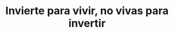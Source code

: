 ---
title: Invierte para vivir, no vivas para invertir
description: Es cierto que tu Afore por sí sola no te alcanzará para retirarte chingón, por eso tienes que invertir por tu cuenta también.
published_at: 2020-11-29
external_url: https://newsletter.perrodinero.blog/issues/invierte-para-vivir-no-vivas-para-invertir-684920
---